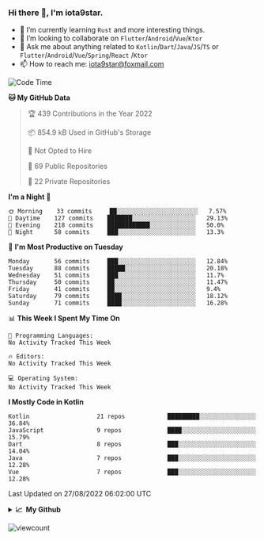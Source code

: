 ### Hi there 👋, I'm iota9star.

- 🌱 I’m currently learning `Rust` and more interesting things.
- 👯 I’m looking to collaborate on `Flutter`/`Android`/`Vue`/`Ktor`
- 💬 Ask me about anything related to `Kotlin`/`Dart`/`Java`/`JS`/`TS` or `Flutter`/`Android`/`Vue`/`Spring`/`React`
  /`Ktor`
- 📫 How to reach me: [iota9star@foxmail.com](iota9star@foxmail.com)



<!--START_SECTION:waka-->
![Code Time](http://img.shields.io/badge/Code%20Time-3%2C090%20hrs%2054%20mins-blue)

**🐱 My GitHub Data** 

> 🏆 439 Contributions in the Year 2022
 > 
> 📦 854.9 kB Used in GitHub's Storage 
 > 
> 🚫 Not Opted to Hire
 > 
> 📜 69 Public Repositories 
 > 
> 🔑 22 Private Repositories  
 > 
**I'm a Night 🦉** 

```text
🌞 Morning    33 commits     ██░░░░░░░░░░░░░░░░░░░░░░░   7.57% 
🌆 Daytime    127 commits    ███████░░░░░░░░░░░░░░░░░░   29.13% 
🌃 Evening    218 commits    ████████████░░░░░░░░░░░░░   50.0% 
🌙 Night      58 commits     ███░░░░░░░░░░░░░░░░░░░░░░   13.3%

```
📅 **I'm Most Productive on Tuesday** 

```text
Monday       56 commits     ███░░░░░░░░░░░░░░░░░░░░░░   12.84% 
Tuesday      88 commits     █████░░░░░░░░░░░░░░░░░░░░   20.18% 
Wednesday    51 commits     ███░░░░░░░░░░░░░░░░░░░░░░   11.7% 
Thursday     50 commits     ██░░░░░░░░░░░░░░░░░░░░░░░   11.47% 
Friday       41 commits     ██░░░░░░░░░░░░░░░░░░░░░░░   9.4% 
Saturday     79 commits     ████░░░░░░░░░░░░░░░░░░░░░   18.12% 
Sunday       71 commits     ████░░░░░░░░░░░░░░░░░░░░░   16.28%

```


📊 **This Week I Spent My Time On** 

```text
💬 Programming Languages: 
No Activity Tracked This Week

🔥 Editors: 
No Activity Tracked This Week

💻 Operating System: 
No Activity Tracked This Week

```

**I Mostly Code in Kotlin** 

```text
Kotlin                   21 repos            █████████░░░░░░░░░░░░░░░░   36.84% 
JavaScript               9 repos             ████░░░░░░░░░░░░░░░░░░░░░   15.79% 
Dart                     8 repos             ███░░░░░░░░░░░░░░░░░░░░░░   14.04% 
Java                     7 repos             ███░░░░░░░░░░░░░░░░░░░░░░   12.28% 
Vue                      7 repos             ███░░░░░░░░░░░░░░░░░░░░░░   12.28%

```



 Last Updated on 27/08/2022 06:02:00 UTC
<!--END_SECTION:waka-->

<details>
  <summary><b>📈&nbsp;&nbsp;My Github</b></summary>
  <br>
  <img src='https://github-profile-trophy.vercel.app/?username=iota9star'>
  <img src='https://bad-apple-github-readme.vercel.app/api?show_bg=1&username=iota9star&hide_title=true'>
  <img src='http://cr-skills-chart-widget.azurewebsites.net/api/api?username=iota9star'>
</details>


![viewcount](https://count.getloli.com/get/@iota9star?theme=rule34)
